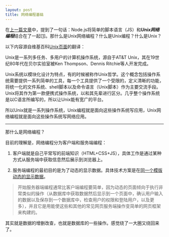 ```yaml
---
layout: post
title: 网络编程基础
---
```


在[上一篇文章](/blogDetail?title=服务端编程基础(Node))中，提到了一句话：Node.js将简单的脚本语言（JS）和***Unix网络编程***结合在了一起[[1](https://books.google.com.hk/books?id=ZH6bpbcrlvYC&printsec=frontcover&dq=nodejs&hl=en&sa=X&redir_esc=y#v=onepage&q=nodejs&f=false)]。那什么是Unix网络编程？什么是Unix编程？什么是Unix？

以下内容源自维基百科[Unix页面](https://en.wikipedia.org/wiki/Unix)的翻译：

Unix是一系列多任务、多用户的计算机操作系统，源自于AT&T Unix，其在19世纪80年代在贝尔实验室被Ken Thompson、Dennis Ritchie等人开发完成。

Unix系统以模块化设计为特点，有的时候被称作Unix哲学。这个概念包括操作系统需要提供一系列简单的工具，每一个工具提供了一个受限的，定义清晰的功能，将统一化的文件系统、shell脚本以及命令语言（Unix脚本）作为主要交流手段。Unix将其作为第一款便携式操作系统，以和其先辈进行区分。几乎整个操作系统是以C语言所编写的，所以让Unix能有宽广的平台。

所以Unix就是一系列操作系统，Unix编程就是面向这些操作系统写应用，Unix网络编程就是面向这些操作系统写网络应用。

-----

那什么是网络编程？

目前的理解是，网络编程分为客户端和服务端编程：

1) 客户端就是自己平常写的前端知识（HTML+CSS+JS），具体工作是通过某种方式从服务端中获取信息然后展示到浏览器上。

2) 服务端编程的最初目的是为了动态的显示数据。具体技术方案是在[同一个模版动态的显示数据](https://developer.mozilla.org/zh-CN/docs/learn/Server-side)。

> 开始服务器端编程通常比客户端编程要简单，因为动态的页面倾向于执行非常类似的操作（从数据库中获取数据然后显示到一个页面中，确认用户输入的数据以及保存到一个数据库中，检查用户的权限和登陆用户，以及更多），并且它是用能使这些和其他的常见网页服务端操作变简单的网页框架来构建的。

其实就是数据的增删改查，也就是数据库的一些操作。感觉绕了一大圈又绕回来了。

